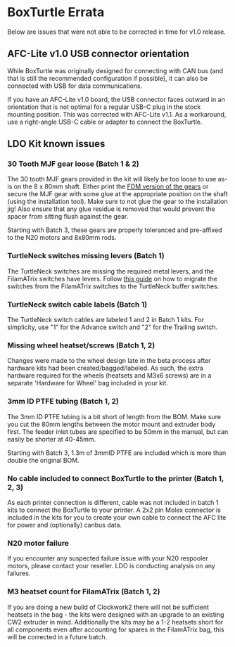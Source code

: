 # BoxTurtle Errata

Below are issues that were not able to be corrected in time for v1.0 release.

## AFC-Lite v1.0 USB connector orientation
While BoxTurtle was originally designed for connecting with CAN bus (and that is still the recommended configuration if possible), it can also be connected with USB for data communications.

If you have an AFC-Lite v1.0 board, the USB connector faces outward in an orientation that is not optimal for a regular USB-C plug in the stock mounting position. This was corrected with AFC-Lite v1.1. As a workaround, use a right-angle USB-C cable or adapter to connect the BoxTurtle.

## LDO Kit known issues
### 30 Tooth MJF gear loose (Batch 1 & 2)
The 30 tooth MJF gears provided in the kit will likely be too loose to use as-is on the 8 x 80mm shaft. Either print the [FDM version of the gears](https://github.com/ArmoredTurtle/BoxTurtle/blob/main/STLs/Base_Build/Spooler/helical_gear_30_teeth_x4.stl) or secure the MJF gear with some glue at the appropriate position on the shaft (using the installation tool).  Make sure to not glue the gear to the installation jig! Also ensure that any glue residue is removed that would prevent the spacer from sitting flush against the gear.

Starting with Batch 3, these gears are properly toleranced and pre-affixed to the N20 motors and 8x80mm rods.

### TurtleNeck switches missing levers (Batch 1)
The TurtleNeck switches are missing the required metal levers, and the FilamATrix switches have levers. Follow [this guide](https://www.youtube.com/watch?v=1cHecdyxhpw) on how to migrate the switches from the FilamATrix switches to the TurtleNeck buffer switches.

### TurtleNeck switch cable labels (Batch 1)
The TurtleNeck switch cables are labeled 1 and 2 in Batch 1 kits. For simplicity, use "1" for the Advance switch and "2" for the Trailing switch.

### Missing wheel heatset/screws (Batch 1, 2)
Changes were made to the wheel design late in the beta process after hardware kits had been created/bagged/labeled. As such, the extra hardware required for the wheels (heatsets and M3x6 screws) are in a separate 'Hardware for Wheel' bag included in your kit.

### 3mm ID PTFE tubing (Batch 1, 2)
The 3mm ID PTFE tubing is a bit short of length from the BOM.  Make sure you cut the 80mm lengths between the motor mount and extruder body first. The feeder inlet tubes are specified to be 50mm in the manual, but can easily be shorter at 40-45mm.

Starting with Batch 3, 1.3m of 3mmID PTFE are included which is more than double the original BOM.

### No cable included to connect BoxTurtle to the printer (Batch 1, 2, 3)
As each printer connection is different, cable was not included in batch 1 kits to connect the BoxTurtle to your printer. A 2x2 pin Molex connector is included in the kits for you to create your own cable to connect the AFC lite for power and (optionally) canbus data.

### N20 motor failure
If you encounter any suspected failure issue with your N20 respooler motors, please contact your reseller. LDO is conducting analysis on any failures.

### M3 heatset count for FilamATrix (Batch 1, 2)
If you are doing a new build of Clockwork2 there will not be sufficient heatsets in the bag - the kits were designed with an upgrade to an existing CW2 extruder in mind. Additionally the kits may be a 1-2 heatsets short for all components even after accounting for spares in the FilamATrix bag, this will be corrected in a future batch.
